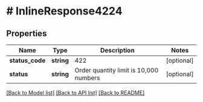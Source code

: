 # # InlineResponse4224

## Properties

Name | Type | Description | Notes
------------ | ------------- | ------------- | -------------
**status_code** | **string** | 422 | [optional]
**status** | **string** | Order quantity limit is 10,000 numbers | [optional]

[[Back to Model list]](../../README.md#models) [[Back to API list]](../../README.md#endpoints) [[Back to README]](../../README.md)
